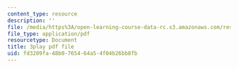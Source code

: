 ```yaml
---
content_type: resource
description: ''
file: /media/https%3A/open-learning-course-data-rc.s3.amazonaws.com/res-18-005-highlights-of-calculus-spring-2010/fd3209fa48b0765464a54f04b26bb8fb_I_ril7ToAi4.pdf
file_type: application/pdf
resourcetype: Document
title: 3play pdf file
uid: fd3209fa-48b0-7654-64a5-4f04b26bb8fb
---
```

